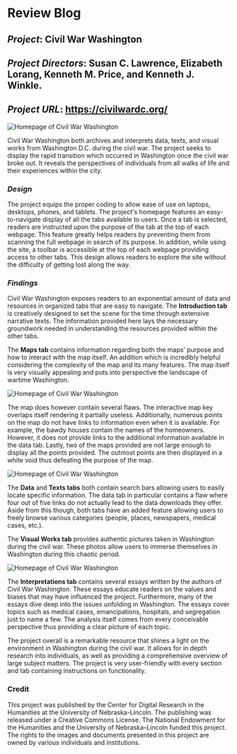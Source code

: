 # Review Blog

## *Project*: Civil War Washington

## *Project Directors*: Susan C. Lawrence, Elizabeth Lorang, Kenneth M. Price, and Kenneth J. Winkle.

## *Project URL*: https://civilwardc.org/

![Homepage of Civil War Washington](https://brenanabread99.github.io/Brenanabread/images/screenshot.png)

Civil War Washington both archives and interprets data, texts, and visual works from Washington D.C. during the civil war. The project seeks to display the rapid transition which occurred in Washington once the civil war broke out. It reveals the perspectives of individuals from all walks of life and their experiences within the city.

### *Design*

The project equips the proper coding to allow ease of use on laptops, desktops, phones, and tablets. The project's homepage features an easy-to-navigate display of all the tabs available to users. Once a tab is selected, readers are instructed upon the purpose of the tab at the top of each webpage. This feature greatly helps readers by preventing them from scanning the full webpage in search of its purpose. In addition, while using the site, a toolbar is accessible at the top of each webpage providing access to other tabs. This design allows readers to explore the site without the difficulty of getting lost along the way. 

### *Findings*

Civil War Washington exposes readers to an exponential amount of data and resources in organized tabs that are easy to navigate. The **Introduction tab** is creatively designed to set the scene for the time through extensive narrative texts. The information provided here lays the necessary groundwork needed in understanding the resources provided within the other tabs.

The **Maps tab** contains information regarding both the maps’ purpose and how to interact with the map itself. An addition which is incredibly helpful considering the complexity of the map and its many features. The map itself is very visually appealing and puts into perspective the landscape of wartime Washington. 

![Homepage of Civil War Washington](https://brenanabread99.github.io/Brenanabread/images/Map4.png)

The map does however contain several flaws. The interactive map key overlaps itself rendering it partially useless. Additionally, numerous points on the map do not have links to information even when it is available. For example, the bawdy houses contain the names of the homeowners. However, it does not provide links to the additional information available in the data tab. Lastly, two of the maps provided are not large enough to display all the points provided. The outmost points are then displayed in a white void thus defeating the purpose of the map.

![Homepage of Civil War Washington](https://brenanabread99.github.io/Brenanabread/images/New.png)

The **Data** and **Texts tabs** both contain search bars allowing users to easily locate specific information. The data tab in particular contains a flaw where four out of five links do not actually lead to the data downloads they offer. Aside from this though, both tabs have an added feature allowing users to freely browse various categories (people, places, newspapers, medical cases, etc.). 

The **Visual Works tab** provides authentic pictures taken in Washington during the civil war. These photos allow users to immerse themselves in Washington during this chaotic period. 

![Homepage of Civil War Washington](https://brenanabread99.github.io/Brenanabread/images/Art2.png)

The **Interpretations tab** contains several essays written by the authors of Civil War Washington. These essays educate readers on the values and biases that may have influenced the project. Furthermore, many of the essays dive deep into the issues unfolding in Washington. The essays cover topics such as medical cases, emancipations, hospitals, and segregation just to name a few. The analysis itself comes from every conceivable perspective thus providing a clear picture of each topic.

The project overall is a remarkable resource that shines a light on the environment in Washington during the civil war. It allows for in depth research into individuals, as well as providing a comprehensive overview of large subject matters. The project is very user-friendly with every section and tab containing instructions on functionality.

### Credit
This project was published by the Center for Digital Research in the Humanities at the University of Nebraska-Lincoln. The publishing was released under a Creative Commons License. The National Endowment for the Humanities and the University of Nebraska–Lincoln funded this project. The rights to the images and documents presented in this project are owned by various individuals and institutions.
